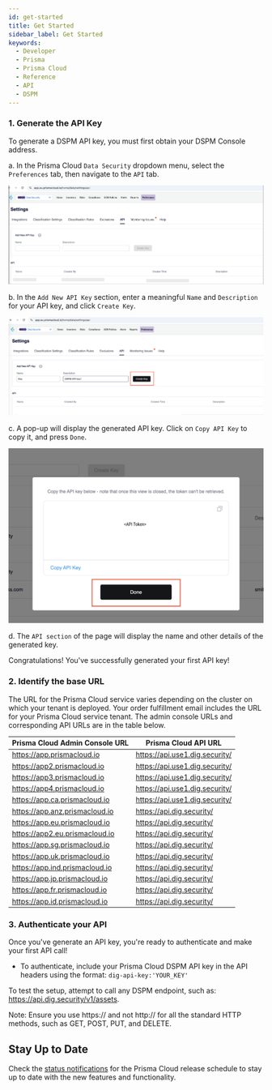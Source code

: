 ```yaml
---
id: get-started
title: Get Started
sidebar_label: Get Started
keywords:
  - Developer
  - Prisma
  - Prisma Cloud
  - Reference
  - API
  - DSPM
---
```


### 1. Generate the API Key

To generate a DSPM API key, you must first obtain your DSPM Console address.

a. In the Prisma Cloud `Data Security` dropdown menu, select the `Preferences` tab, then navigate to the `API` tab.
   
![ DSPM API key tab](./img/api-createkey-1.png)

b. In the `Add New API Key` section, enter a meaningful `Name` and `Description` for your API key, and click `Create Key`.

![Create DSPM API key](./img/api-createkey-2.png)

c. A pop-up will display the generated API key. Click on `Copy API Key` to copy it, and press `Done`.
   
![Generated DSPM API key](./img/api-createkey-3.png)

d. The `API section` of the page will display the name and other details of the generated key.

Congratulations! You've successfully generated your first API key!

### 2. Identify the base URL

The URL for the Prisma Cloud service varies depending on the cluster on which your tenant is deployed. Your order fulfillment email includes the URL for your Prisma Cloud service tenant. The admin console URLs and corresponding API URLs are in the table below.

| Prisma Cloud Admin Console URL   | Prisma Cloud API URL             |
| -------------------------------- | -------------------------------- |
| <https://app.prismacloud.io>     | <https://api.use1.dig.security/> |
| <https://app2.prismacloud.io>    | <https://api.use1.dig.security/> |
| <https://app3.prismacloud.io>    | <https://api.use1.dig.security/> |
| <https://app4.prismacloud.io>    | <https://api.use1.dig.security/> |
| <https://app.ca.prismacloud.io>  | <https://api.use1.dig.security/> |
| <https://app.anz.prismacloud.io> | <https://api.dig.security/>      |
| <https://app.eu.prismacloud.io>  | <https://api.dig.security/>      |
| <https://app2.eu.prismacloud.io> | <https://api.dig.security/>      |
| <https://app.sg.prismacloud.io>  | <https://api.dig.security/>      |
| <https://app.uk.prismacloud.io>  | <https://api.dig.security/>      |
| <https://app.ind.prismacloud.io> | <https://api.dig.security/>      |
| <https://app.jp.prismacloud.io>  | <https://api.dig.security/>      |
| <https://app.fr.prismacloud.io>  | <https://api.dig.security/>      |
| <https://app.id.prismacloud.io>  | <https://api.dig.security/>      |


### 3. Authenticate your API

Once you've generate an API key, you're ready to authenticate and make your first API call!

* To authenticate, include your Prisma Cloud DSPM API key in the API headers using the format: `dig-api-key:'YOUR_KEY'`

To test the setup, attempt to call any DSPM endpoint, such as: https://api.dig.security/v1/assets. 

Note: Ensure you use https:// and not http:// for all the standard HTTP methods, such as GET, POST, PUT, and DELETE.

## Stay Up to Date
Check the [status notifications](https://status.paloaltonetworks.com/) for the Prisma Cloud release schedule to stay up to date with the new features and functionality.
